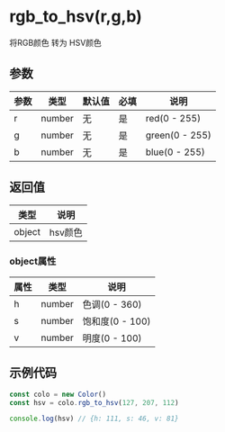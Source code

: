 # rgb_to_hsv(r,g,b)
将RGB颜色 转为 HSV颜色

## 参数
参数   | 类型   | 默认值 | 必填| 说明
---    | ---   | ---    | --- | ---
r | number | 无 | 是  | red(0 - 255)
g | number | 无 | 是  | green(0 - 255)
b | number | 无 | 是  | blue(0 - 255)


## 返回值
类型   |  说明
---    | ---
object | hsv颜色

### object属性
属性 | 类型   |  说明
--- | ---   | ---
h | number | 色调(0 - 360)
s | number | 饱和度(0 - 100)
v | number | 明度(0 - 100)


## 示例代码
```javascript
const colo = new Color()
const hsv = colo.rgb_to_hsv(127, 207, 112)

console.log(hsv) // {h: 111, s: 46, v: 81}
```